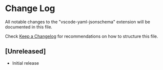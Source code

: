 # Change Log
All notable changes to the "vscode-yaml-jsonschema" extension will be documented in this file.

Check [Keep a Changelog](http://keepachangelog.com/) for recommendations on how to structure this file.

## [Unreleased]
- Initial release